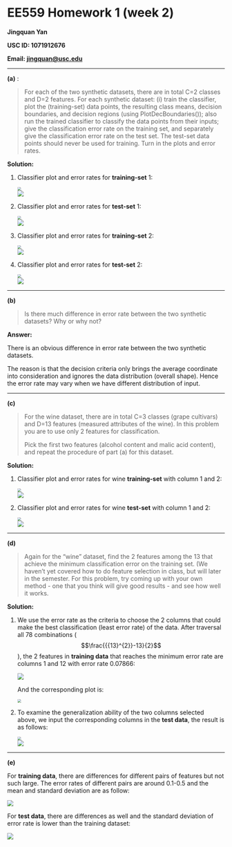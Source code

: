 # EE559 Homework 1 (week 2)

**Jingquan Yan**

**USC ID: 1071912676**

**Email: jingquan@usc.edu**

---

**(a)** :

> For each of the two synthetic datasets, there are in total C=2 classes and D=2 features.
> For each synthetic dataset: (i) train the classifier, plot the (training-set) data points, the
> resulting class means, decision boundaries, and decision regions (using
> PlotDecBoundaries()); also run the trained classifier to classify the data points from
> their inputs; give the classification error rate on the training set, and separately give the
> classification error rate on the test set. The test-set data points should never be used for
> training. Turn in the plots and error rates.

**Solution:**

1. Classifier plot and error rates for **training-set** 1:

   <div align=left><img src="C:\git\559\HW1\pic\1.png" style="zoom:50%;" />

   <div align=left><img src="C:\git\559\HW1\pic\1-2.png" style="zoom:90%;" />

2. Classifier plot and error rates for **test-set** 1:

   <div align=left><img src="C:\git\559\HW1\pic\2.png" style="zoom:50%;" />
   
   <div align=left><img src="C:\git\559\HW1\pic\2-2.png" style="zoom:90%;" />

3. Classifier plot and error rates for **training-set** 2:

   <div align=left><img src="C:\git\559\HW1\pic\3.png" style="zoom:50%;" />

   <div align=left><img src="C:\git\559\HW1\pic\3-2.png" style="zoom:90%;" />

4. Classifier plot and error rates for **test-set** 2:

   <div align=left><img src="C:\git\559\HW1\pic\4.png" style="zoom:50%;" />

   <div align=left><img src="C:\git\559\HW1\pic\4-2.png" style="zoom:90%;" />

---

**(b)**

> Is there much difference in error rate between the two synthetic datasets? Why or why
> not?

**Answer:**

There is an obvious difference in error rate between the two synthetic datasets. 

The reason is that the decision criteria only brings the average coordinate into consideration and ignores the data distribution (overall shape). Hence the error rate may vary when we have different distribution of input.

---

**(c)**

> For the wine dataset, there are in total C=3 classes (grape cultivars) and D=13 features
> (measured attributes of the wine). In this problem you are to use only 2 features for
> classification.
>
> Pick the first two features (alcohol content and malic acid content), and
> repeat the procedure of part (a) for this dataset.

**Solution:**

1. Classifier plot and error rates for wine **training-set** with column 1 and 2:

   <div align=left><img src="C:\git\559\HW1\pic\5.png" style="zoom:50%;" />

   <div align=left><img src="C:\git\559\HW1\pic\5-2.png" style="zoom:90%;" />

2. Classifier plot and error rates for wine **test-set** with column 1 and 2:

   <div align=left><img src="C:\git\559\HW1\pic\6.png" style="zoom:50%;" />
   
   <div align=left><img src="C:\git\559\HW1\pic\6-2.png" style="zoom:90%;" />

---

**(d)**

> Again for the “wine” dataset, find the 2 features among the 13 that achieve the
> minimum classification error on the training set. (We haven’t yet covered how to do
> feature selection in class, but will later in the semester. For this problem, try coming up
> with your own method - one that you think will give good results - and see how well it
> works.

**Solution:**

1. We use the error rate as the criteria to choose the 2 columns that could make the best classification (least error rate) of the data. After traversal all 78 combinations ($$\frac{{{13}^{2}}-13}{2}$$), the 2 features in **training data** that reaches the minimum error rate are columns 1 and 12 with error rate 0.07866:

   <div align=left><img src="C:\git\559\HW1\pic\7-2.png" style="zoom:90%;" />

   And the corresponding plot is:

   <div align=left><img src="C:\git\559\HW1\pic\7.png" style="zoom:50%;" />

2. To examine the generalization ability of the two columns selected above, we input the corresponding columns in the **test data**, the result is as follows:

   <div align=left><img src="C:\git\559\HW1\pic\8.png" style="zoom:50%;" />
   
   <div align=left><img src="C:\git\559\HW1\pic\8-2.png" style="zoom:90%;" />

---

**(e)**

For **training data**, there are differences for different pairs of features but not such large. The error rates of different pairs are around 0.1-0.5 and the mean and standard deviation are as follow:

<div align=left><img src="C:\git\559\HW1\pic\9-3.png" style="zoom:90%;" />

For **test data**, there are differences as well and the standard deviation of error rate is lower than the training dataset:

<div align=left><img src="C:\git\559\HW1\pic\9-4.png" style="zoom:90%;" />

